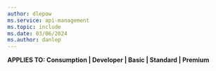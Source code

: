 ```yaml
---
author: dlepow
ms.service: api-management
ms.topic: include
ms.date: 03/06/2024
ms.author: danlep
---
```


**APPLIES TO: Consumption | Developer | Basic | Standard | Premium**